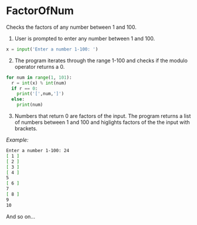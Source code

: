 # FactorOfNum
Checks the factors of any number between 1 and 100.

1. User is prompted to enter any number between 1 and 100.
```python
x = input('Enter a number 1-100: ')
```

2. The program iterates through the range 1-100 and checks if the modulo operator returns a 0.
```python
for num in range(1, 101):
  r = int(x) % int(num)
  if r == 0:
    print('[',num,']')
  else:
    print(num)
```    
    
3. Numbers that return 0 are factors of the input. The program returns a list of numbers between 1 and 100 and higlights factors of the the input with brackets.

_Example:_

```bash
Enter a number 1-100: 24
[ 1 ]
[ 2 ]
[ 3 ]
[ 4 ]
5
[ 6 ]
7
[ 8 ]
9
10
```
And so on...

